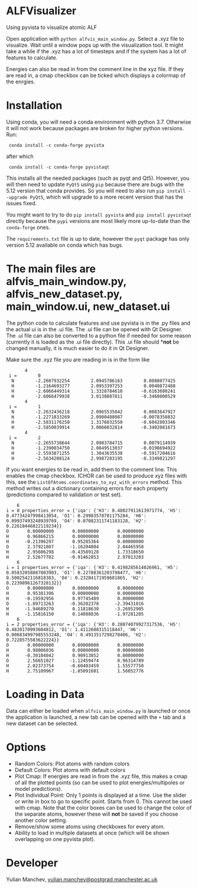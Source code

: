 # ALFVisualizer
Using pyvista to visualize atomic ALF

Open application with `python alfvis_main_window.py`. Select a .xyz file to visualize. Wait until a window pops up with the visualization tool. It might take a while if the .xyz has a lot of timesteps and if the system has a lot of features to calculate.

Energies can also be read in from the comment line in the xyz file. If they are read in, a cmap checkbox can be ticked which displays a colormap of the enrgies.

# Installation
Using conda, you will need a conda environment with python 3.7. Otherwise it will not work because packages are broken for higher python versions. Run:
```
 conda install -c conda-forge pyvista 
```

after which

```
 conda install -c conda-forge pyvistaqt
```

This installs all the needed packages (such as pyqt and Qt5). However, you will then need to update `PyQt5` using `pip` because there are bugs with the 5.12 version that conda provides. So you will need to also run `pip install --upgrade PyQt5`, which will upgrade to a more recent version that has the issues fixed.

You might want to try to do `pip install pyvista` and `pip install pyvistaqt` directly because the `pypi` versions are most likely more up-to-date than the `conda-forge` ones.

The `requirements.txt` file is up to date, however the `pyqt` package has only version 5.12 available on conda which has bugs.

# The main files are alfvis_main_window.py, alfvis_new_dataset.py, main_window.ui, new_dataset.ui
The python code to calculate features and use pyvista is in the .py files and the actual ui is in the .ui file. The .ui file can be opened with Qt Designer.
The .ui file can also be converted to a python file if needed for some reason (currently it is loaded as the .ui file directly). This .ui file should ***not** be
changed manually, it is much easier to do it in Qt Designer.

Make sure the .xyz file you are reading in is in the form like

```
       4
 i =        0
  N        -2.2607932254        2.0945786163        0.0088077425
  H        -1.2164693277        2.0953397253        0.0040872488
  H        -2.6066449314        1.3328784610       -0.6163600241
  H        -2.6066479938        3.0138887811       -0.3460000529
       4
 i =        1
  N        -2.2632436218        2.0965535042        0.0083647927
  H        -1.2271833269        2.0900488087       -0.0078358832
  H        -2.5831176250        1.3176832550       -0.6042803346
  H        -2.5850039914        3.0066032814       -0.3402081673
       4
 i =        2
  N        -2.2655738644        2.0983784715        0.0079114939
  H        -1.2390034750        2.0849513037       -0.0198694922
  H        -2.5593871255        1.3043635538       -0.5917204616
  H        -2.5634208124        2.9987283195       -0.3349821297
```

If you want energies to be read in, add them to the comment line. This enables the cmap checkbox. ICHOR can be used to produce xyz files with
this, see the `ListOfAtoms.coordinates_to_xyz_with_errors` method. This method writes out a dictionary containing errors for each property (predictions compared
to validation or test set).

```
    6
i = 0 properties_error = {'iqa': {'H3': 0.48027911613971774, 'H5': 0.47734247998413054, 'O1': 0.29983578701175284, 'H6': 0.09937493248939769, 'O4': 0.07082311741183128, 'H2': 0.22618446822119234}}
O       0.00000000       0.00000000       0.00000000
H       0.96866215       0.00000000       0.00000000
H      -0.21396297       0.95285364       0.00000000
O       2.37921807      -1.16204804       2.04465958
H       2.95606298      -0.43589128       1.73318650
H       2.52677782      -0.91462853       2.97013203
    6
i = 1 properties_error = {'iqa': {'H3': 0.4198285614026961, 'H5': 0.05832058887803903, 'O1': 0.22788361203798477, 'H6': 0.5002542116818383, 'O4': 0.23284171959681865, 'H2': 0.22398961267328132}}
O       0.00000000       0.00000000       0.00000000
H       0.95381396       0.00000000       0.00000000
H      -0.19592956       0.97745489       0.00000000
O      -1.89713263      -0.36202378      -2.39431016
H      -1.94689270       0.11818630      -3.26952905
H      -1.15816150       0.14088836      -1.97281205
    6
i = 2 properties_error = {'iqa': {'H3': 0.28074079927317536, 'H5': 0.4820170993604812, 'O1': 1.4112608315118447, 'H6': 0.006834997985553248, 'O4': 0.4913517298278406, 'H2': 0.7228575583622224}}
O       0.00000000       0.00000000       0.00000000
H       0.98006036       0.00000000       0.00000000
H      -0.30104042       0.90913852       0.00000000
O       2.56651027      -1.12459474       0.96314789
H       2.02373754      -0.60403459       1.55577750
H       2.75109967      -1.85091601       1.56052776
```

# Loading in Data
Data can either be loaded when `alfvis_main_window.py` is launched or once the application is launched, a new tab can be opened with the `+` tab and a new
dataset can be selected.

# Options
- Random Colors: Plot atoms with random colors
- Default Colors: Plot atoms with default colors
- Plot Cmap: If energies are read in from the .xyz file, this makes a cmap of all the plotted points (so can be used to plot energies/multipoles or model predictions).
- Plot Individual Point: Only 1 points is displayed at a time. Use the slider or write in box to go to specific point. Starts from 0. This cannot be used with cmap.
Note that the color boxes can be used to change the color of the separate atoms, however these will **not** be saved if you choose another color setting.
- Remove/show some atoms using checkboxes for every atom.
- Ability to load in multiple datasets at once (which will be shown overlapping on one pyvista plot).

# Developer
Yulian Manchev, yulian.manchev@postgrad.manchester.ac.uk